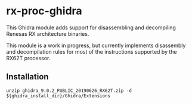 # rx-proc-ghidra

This Ghidra module adds support for disassembling and decompiling Renesas RX architecture binaries.

This module is a work in progress, but currently implements disassembly and decompilation rules for
most of the instructions supported by the RX62T processor.

## Installation

`unzip ghidra_9.0.2_PUBLIC_20190626_RX62T.zip -d ${ghidra_install_dir}/Ghidra/Extensions`
